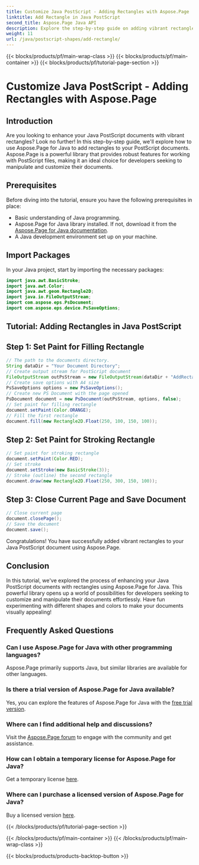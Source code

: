 ```yaml
---
title: Customize Java PostScript - Adding Rectangles with Aspose.Page
linktitle: Add Rectangle in Java PostScript
second_title: Aspose.Page Java API
description: Explore the step-by-step guide on adding vibrant rectangles to Java PostScript documents using Aspose.Page for Java. Enhance your document customization effortlessly!
weight: 11
url: /java/postscript-shapes/add-rectangle/
---
```


{{< blocks/products/pf/main-wrap-class >}}
{{< blocks/products/pf/main-container >}}
{{< blocks/products/pf/tutorial-page-section >}}

# Customize Java PostScript - Adding Rectangles with Aspose.Page

## Introduction
Are you looking to enhance your Java PostScript documents with vibrant rectangles? Look no further! In this step-by-step guide, we'll explore how to use Aspose.Page for Java to add rectangles to your PostScript documents. Aspose.Page is a powerful library that provides robust features for working with PostScript files, making it an ideal choice for developers seeking to manipulate and customize their documents.
## Prerequisites
Before diving into the tutorial, ensure you have the following prerequisites in place:
- Basic understanding of Java programming.
- Aspose.Page for Java library installed. If not, download it from the [Aspose.Page for Java documentation](https://reference.aspose.com/page/java/).
- A Java development environment set up on your machine.
## Import Packages
In your Java project, start by importing the necessary packages:
```java
import java.awt.BasicStroke;
import java.awt.Color;
import java.awt.geom.Rectangle2D;
import java.io.FileOutputStream;
import com.aspose.eps.PsDocument;
import com.aspose.eps.device.PsSaveOptions;
```
## Tutorial: Adding Rectangles in Java PostScript
## Step 1: Set Paint for Filling Rectangle
```java
// The path to the documents directory.
String dataDir = "Your Document Directory";
// Create output stream for PostScript document
FileOutputStream outPsStream = new FileOutputStream(dataDir + "AddRectangle_outPS.ps");
// Create save options with A4 size
PsSaveOptions options = new PsSaveOptions();
// Create new PS Document with the page opened
PsDocument document = new PsDocument(outPsStream, options, false);
// Set paint for filling rectangle
document.setPaint(Color.ORANGE);        
// Fill the first rectangle
document.fill(new Rectangle2D.Float(250, 100, 150, 100));
```
## Step 2: Set Paint for Stroking Rectangle
```java
// Set paint for stroking rectangle
document.setPaint(Color.RED);
// Set stroke
document.setStroke(new BasicStroke(3));
// Stroke (outline) the second rectangle
document.draw(new Rectangle2D.Float(250, 300, 150, 100));
```
## Step 3: Close Current Page and Save Document
```java
// Close current page
document.closePage();
// Save the document
document.save();
```
Congratulations! You have successfully added vibrant rectangles to your Java PostScript document using Aspose.Page.
## Conclusion
In this tutorial, we've explored the process of enhancing your Java PostScript documents with rectangles using Aspose.Page for Java. This powerful library opens up a world of possibilities for developers seeking to customize and manipulate their documents effortlessly.
Have fun experimenting with different shapes and colors to make your documents visually appealing!
## Frequently Asked Questions

### Can I use Aspose.Page for Java with other programming languages?
Aspose.Page primarily supports Java, but similar libraries are available for other languages.
### Is there a trial version of Aspose.Page for Java available?
Yes, you can explore the features of Aspose.Page for Java with the [free trial version](https://releases.aspose.com/).
### Where can I find additional help and discussions?
Visit the [Aspose.Page forum](https://forum.aspose.com/c/page/39) to engage with the community and get assistance.
### How can I obtain a temporary license for Aspose.Page for Java?
Get a temporary license [here](https://purchase.aspose.com/temporary-license/).
### Where can I purchase a licensed version of Aspose.Page for Java?
Buy a licensed version [here](https://purchase.aspose.com/buy).

{{< /blocks/products/pf/tutorial-page-section >}}

{{< /blocks/products/pf/main-container >}}
{{< /blocks/products/pf/main-wrap-class >}}

{{< blocks/products/products-backtop-button >}}
